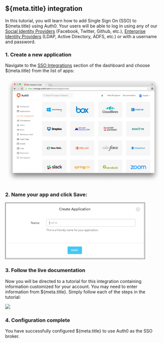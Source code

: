 ## ${meta.title} integration

In this tutorial, you will learn how to add Single Sign On (SSO) to ${meta.title} using Auth0. Your users will be able to log in using any of our [Social Identity Providers](/identityproviders#social) (Facebook, Twitter, Github, etc.), [Enterprise Identity Providers](/identityproviders#enterprise) (LDAP, Active Directory, ADFS, etc.) or with a username and password.

### 1. Create a new application

Navigate to the [SSO Integrations](${manage_url}/#/externalapps/create) section of the dashboard and choose ${meta.title} from the list of apps:

![](/media/articles/integrations/third-party-apps/create.png)

### 2. Name your app and click **Save**:

![](/media/articles/integrations/third-party-apps/save.png)

### 3. Follow the live documentation

Now you will be directed to a tutorial for this integration containing information customized for your account. You may need to enter information from ${meta.title}. Simply follow each of the steps in the tutorial:

![](/media/articles/integrations/third-party-apps/${image1})

### 4. Configuration complete

You have successfully configured ${meta.title} to use Auth0 as the SSO broker.
